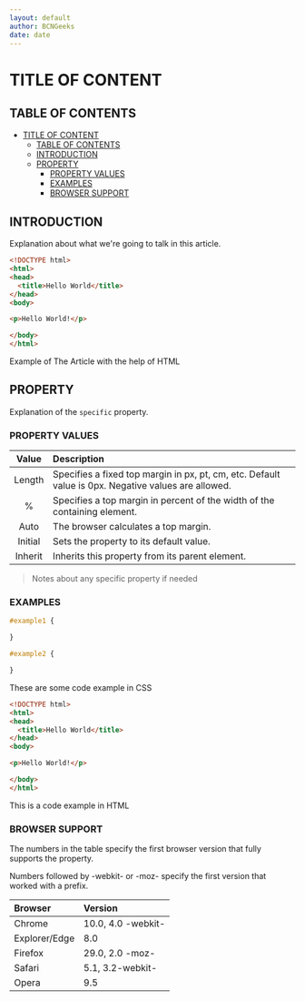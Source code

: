 ```yaml
---
layout: default
author: BCNGeeks
date: date
---
```


# TITLE OF CONTENT

## TABLE OF CONTENTS

- [TITLE OF CONTENT](#title-of-content)
  - [TABLE OF CONTENTS](#table-of-contents)
  - [INTRODUCTION](#introduction)
  - [PROPERTY](#property)
    - [PROPERTY VALUES](#property-values)
    - [EXAMPLES](#examples)
    - [BROWSER SUPPORT](#browser-support)

## INTRODUCTION

Explanation about what we're going to talk in this article.

```HTML
<!DOCTYPE html>
<html>
<head>
  <title>Hello World</title>
</head>
<body>

<p>Hello World!</p>

</body>
</html>
```

Example of The Article with the help of HTML

## PROPERTY

Explanation of the `specific` property.

### PROPERTY VALUES

| Value   | Description                                     |
|:-------:|:------------------------------------------------|
| Length  | Specifies a fixed top margin in px, pt, cm, etc. Default value is 0px. Negative values are allowed. |
| %       | Specifies a top margin in percent of the width of the containing element. |
| Auto    | The browser calculates a top margin.            |
| Initial | Sets the property to its default value.         |
| Inherit | Inherits this property from its parent element. |

> Notes about any specific property if needed

### EXAMPLES

```CSS
#example1 {

}

#example2 {

}


```

These are some code example in CSS

```HTML
<!DOCTYPE html>
<html>
<head>
  <title>Hello World</title>
</head>
<body>

<p>Hello World!</p>

</body>
</html>
```

This is a code example in HTML

### BROWSER SUPPORT

The numbers in the table specify the first browser version that fully supports the property.

Numbers followed by -webkit- or -moz- specify the first version that worked with a prefix.

| Browser       | Version            |
|:--------------|:-------------------|
| Chrome        | 10.0, 4.0 -webkit- |
| Explorer/Edge | 8.0                |
| Firefox       | 29.0, 2.0 -moz-    |
| Safari        | 5.1, 3.2-webkit-   |
| Opera         | 9.5                |
